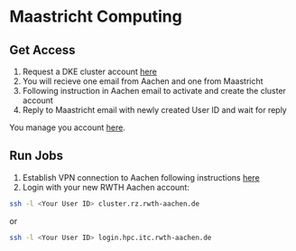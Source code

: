 # Maastricht Computing

## Get Access

1. Request a DKE cluster account [here](https://fse.maastrichtuniversity.nl/lo-fse/site/requests/request-dke-cluster-access/)
2. You will recieve one email from Aachen and one from Maastricht
3. Following instruction in Aachen email to activate and create the cluster account
4. Reply to Maastricht email with newly created User ID and wait for reply

You manage you account [here](https://www.rwth-aachen.de/selfservice).

## Run Jobs

1. Establish VPN connection to Aachen following instructions [here](https://doc.itc.rwth-aachen.de/pages/viewpage.action?pageId=3475772)
2. Login with your new RWTH Aachen account: 

```bash
ssh -l <Your User ID> cluster.rz.rwth-aachen.de
```

or 

```bash
ssh -l <Your User ID> login.hpc.itc.rwth-aachen.de
```
